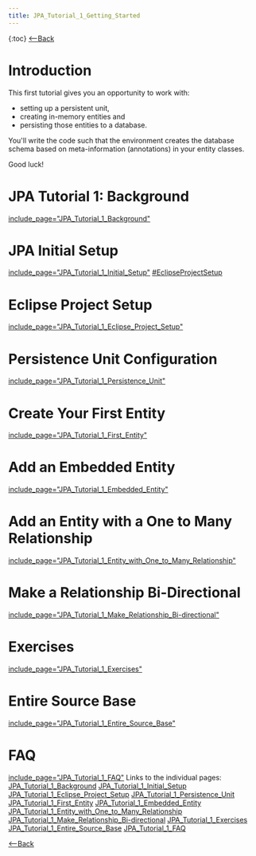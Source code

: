 ```yaml
---
title: JPA_Tutorial_1_Getting_Started
---
```

{:toc}
[<--Back](EJB_3_and_Java_Persistence_API)

# Introduction
This first tutorial gives you an opportunity to work with:
* setting up a persistent unit, 
* creating in-memory entities and 
* persisting those entities to a database. 

You'll write the code such that the environment creates the database schema based on meta-information (annotations) in your entity classes.

Good luck!
# JPA Tutorial 1: Background
[include_page="JPA_Tutorial_1_Background"](include_page="JPA_Tutorial_1_Background")
# JPA Initial Setup
[include_page="JPA_Tutorial_1_Initial_Setup"](include_page="JPA_Tutorial_1_Initial_Setup")
[#EclipseProjectSetup](#EclipseProjectSetup)
# Eclipse Project Setup
[include_page="JPA_Tutorial_1_Eclipse_Project_Setup"](include_page="JPA_Tutorial_1_Eclipse_Project_Setup")
# Persistence Unit Configuration
[include_page="JPA_Tutorial_1_Persistence_Unit"](include_page="JPA_Tutorial_1_Persistence_Unit")
# Create Your First Entity
[include_page="JPA_Tutorial_1_First_Entity"](include_page="JPA_Tutorial_1_First_Entity")
# Add an Embedded Entity
[include_page="JPA_Tutorial_1_Embedded_Entity"](include_page="JPA_Tutorial_1_Embedded_Entity")
# Add an Entity with a One to Many Relationship
[include_page="JPA_Tutorial_1_Entity_with_One_to_Many_Relationship"](include_page="JPA_Tutorial_1_Entity_with_One_to_Many_Relationship")
# Make a Relationship Bi-Directional
[include_page="JPA_Tutorial_1_Make_Relationship_Bi-directional"](include_page="JPA_Tutorial_1_Make_Relationship_Bi-directional")
# Exercises
[include_page="JPA_Tutorial_1_Exercises"](include_page="JPA_Tutorial_1_Exercises")
# Entire Source Base
[include_page="JPA_Tutorial_1_Entire_Source_Base"](include_page="JPA_Tutorial_1_Entire_Source_Base")
# FAQ
[include_page="JPA_Tutorial_1_FAQ"](include_page="JPA_Tutorial_1_FAQ")
Links to the individual pages:
[JPA_Tutorial_1_Background](JPA_Tutorial_1_Background)
[JPA_Tutorial_1_Initial_Setup](JPA_Tutorial_1_Initial_Setup)
[JPA_Tutorial_1_Eclipse_Project_Setup](JPA_Tutorial_1_Eclipse_Project_Setup)
[JPA_Tutorial_1_Persistence_Unit](JPA_Tutorial_1_Persistence_Unit)
[JPA_Tutorial_1_First_Entity](JPA_Tutorial_1_First_Entity)
[JPA_Tutorial_1_Embedded_Entity](JPA_Tutorial_1_Embedded_Entity)
[JPA_Tutorial_1_Entity_with_One_to_Many_Relationship](JPA_Tutorial_1_Entity_with_One_to_Many_Relationship)
[JPA_Tutorial_1_Make_Relationship_Bi-directional](JPA_Tutorial_1_Make_Relationship_Bi-directional)
[JPA_Tutorial_1_Exercises](JPA_Tutorial_1_Exercises)
[JPA_Tutorial_1_Entire_Source_Base](JPA_Tutorial_1_Entire_Source_Base)
[JPA_Tutorial_1_FAQ](JPA_Tutorial_1_FAQ)

[<--Back](EJB_3_and_Java_Persistence_API)
